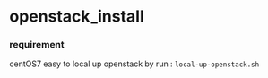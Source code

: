 # openstack_install
### requirement
centOS7
easy to local up openstack by run : 
`local-up-openstack.sh`
